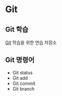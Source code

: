 # Git
## Git 학습
[Git](https://git-scm.com/ "Git Download") 학습을 위한 연습 저장소

## Git 명령어
* Git status
* Git add
* Git commit
* Git branch
